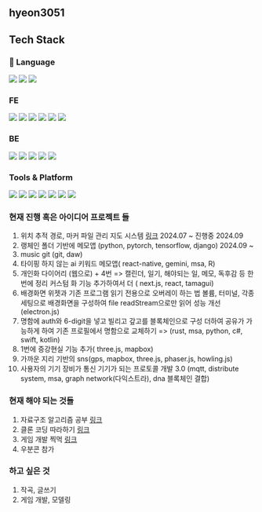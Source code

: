 <div align="left">
  <h2>hyeon3051</h2>
</div>

## Tech Stack

### 🌟 Language
<img src="https://img.shields.io/badge/-JavaScript-%23F7DF1E?logo=JavaScript&logoColor=black"/> <img src="https://img.shields.io/badge/-TypeScript-%233178C6?logo=TypeScript&logoColor=white"/> <img src="https://img.shields.io/badge/python-3776AB?style=flat-square&logo=python&logoColor=white"/> 

### FE
<img src="https://img.shields.io/badge/-React-%2361DAFB?logo=React&logoColor=black"/> <img src="https://img.shields.io/badge/-Styled-%23DB709 3?logo=styled-components&logoColor=white"/> <img src="https://img.shields.io/badge/-Redux-%233578e5?logo=RECOIL&logoColor=white"/>  <img src="https://img.shields.io/badge/next.js-000000?style=flat-square&logo=next.js&logoColor=white"/>  <img src="https://img.shields.io/badge/bootstrap-7952B3?style=flat-square&logo=bootstrap&logoColor=white"/> <img src="https://img.shields.io/badge/expo-000020?style=flat-square&logo=expo&logoColor=white"/>

### BE
 <img src="https://img.shields.io/badge/django-092E20?style=flat-square&logo=django&logoColor=white"/> <img src="https://img.shields.io/badge/node.js-5FA04E?style=flat-square&logo=node.js&logoColor=white"/> <img src="https://img.shields.io/badge/express-000000?style=flat-square&logo=express&logoColor=white"/> <img src="https://img.shields.io/badge/mysql-4479A1?style=flat-square&logo=mysql&logoColor=white"/> <img src="https://img.shields.io/badge/pandas-150458?style=flat-square&logo=pandas&logoColor=white"/> 

### Tools & Platform
<img src="https://img.shields.io/badge/-Slack-%234A154B?logo=Slack&logoColor=white"/> <img src="https://img.shields.io/badge/-Notion-%23000000?logo=Notion&logoColor=white"/> <img src="https://img.shields.io/badge/-Figma-%23F24E1E?logo=Figma&logoColor=white"/> <img src="https://img.shields.io/badge/framer-0055FF?logo=framer&logoColor=white"/>  <img src="https://img.shields.io/badge/xcode-147efb?logo=xcode&logoColor=white"/> <img src="https://img.shields.io/badge/cocoapods-ee3322?logo=cocoapods&logoColor=white"/>   <img src="https://img.shields.io/badge/gradle-02303A?logo=gradle&logoColor=white"/>

### 현재 진행 혹은 아이디어 프로젝트 들 
  1. 위치 추적 경로, 마커 파일 관리 지도 시스템 [링크](https://github.com/hyeon3051/mappingIt_01) 2024.07 ~ 진행중 2024.09 
  2. 랭체인 폴더 기반에 메모앱 (python, pytorch, tensorflow, django) 2024.09 ~
  3. music git (git, daw)
  4. 타이핑 하지 않는 ai 키워드 메모앱( react-native, gemini, msa, R)
  5. 개인화 다이어리 (웹으로) + 4번 => 캘린더, 일기, 해야되는 일, 메모, 독후감 등 한 번에 정리 커스텀 화 기능 추가하여서 더 ( next.js, react, tamagui)
  6. 배경화면 위젯과 기존 프로그램 읽기 전용으로 오버레이 하는 법 볼륨, 터미널, 각종 세팅으로 배경화면을 구성하여 file readStream으로만 읽어 성능 개선 (electron.js)
  7. 명함에 auth와 6-digit을 넣고 빌리고 갚고를 블록체인으로 구성 더하여 공유가 가능하게 하여 기존 프로필에서 명함으로 교체하기 => (rust, msa, python, c#, swift, kotlin)
  8. 1번에 증강현실 기능 추가( three.js, mapbox)
  9. 가까운 지리 기반의 sns(gps, mapbox, three.js, phaser.js, howling.js)
  10. 사용자의 기기 장비가 통신 기기가 되는 프로토콜 개발 3.0 (mqtt, distribute system, msa, graph network(다익스트라), dna 블록체인 결합)
### 현재 해야 되는 것들
  1. 자료구조 알고리즘 공부 [링크](https://ebook-product.kyobobook.co.kr/dig/epd/ebook/E000005568012)
  2. 클론 코딩 따라하기 [링크](https://www.youtube.com/@codewithantonio/playlists)
  3. 게임 개발 찍먹 [링크](https://www.udemy.com/course/retr0-unity/)
  4. 우분콘 참가
### 하고 싶은 것 
  1. 작곡, 글쓰기
  2. 게임 개발, 모델링
